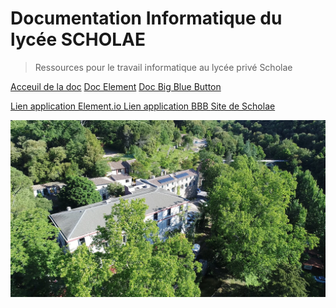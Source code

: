 

# Documentation Informatique du lycée SCHOLAE 
<!-- ![logo](_media/logo.png) -->

> Ressources pour le travail informatique au lycée privé Scholae

<span class="btn-plein">[<i class="fa fa-book" aria-hidden="true"></i> Acceuil de la doc](#main)</span>
<span class="btn-plein">[<i class="fa fa-commenting" aria-hidden="true"></i> Doc Element](/Element.md)</span>
<span class="btn-plein">[<i class="fa fa-video-camera" aria-hidden="true"></i> Doc Big Blue Button](/BBB.md)</span>

[Lien application Element.io <i class="fa fa-external-link" aria-hidden="true"></i>](https://app.element.io/)
[Lien application BBB <i class="fa fa-external-link" aria-hidden="true"></i>](https://visio.microlinux.fr/b)
[Site de Scholae <i class="fa fa-external-link" aria-hidden="true"></i>](https://scholae.fr)

![](_media/scholae-vue-03.webp)